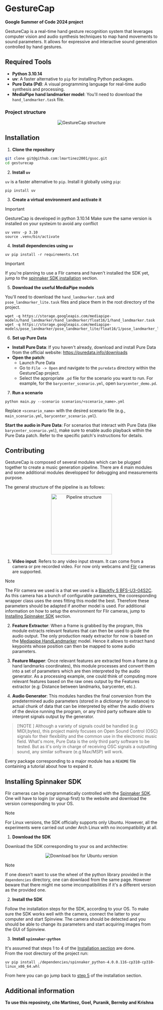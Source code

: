 # GestureCap


**Google Summer of Code 2024 project**


GestureCap is a real-time hand gesture recognition system that leverages computer vision and audio synthesis techniques to map hand movements to sound parameters. It allows for expressive and interactive sound generation controlled by hand gestures.

## Required Tools

- **Python 3.10.14**
- **uv**: A faster alternative to `pip` for installing Python packages.
- **Pure Data (Pd)**: A visual programming language for real-time audio synthesis and processing.
- **MediaPipe hand landmarker model**: You'll need to download the `hand_landmarker.task` file.

### Project structure

<div align="center"><img src="assets/uml/gesturecap_struct.svg" alt="GestureCap structure"></div>

<div id="installation"/>

## Installation

1. **Clone the repository**

``` bash
git clone git@github.com:lmartinez2001/gsoc.git
cd gesturecap
```


2. **Install `uv`**

`uv` is a faster alternative to `pip`. Install it globally using `pip`:

``` shell
pip install uv 
```


3. **Create a virtual environment and activate it**

> [!IMPORTANT]
> GestureCap is developed in python 3.10.14
> Make sure the same version is installed on your systeùm to avoid any conflict

``` shell
uv venv -p 3.10
source .venv/bin/activate
```

4. **Install dependencies using `uv`**

``` shell
uv pip install -r requirements.txt
```

> [!IMPORTANT]
> If you're planning to use a Flir camera and haven't installed the SDK yet, jump to the [spinnaker SDK installation](#spinnaker) section. 

<div id="installation-step5"/>

5. **Download the useful MediaPipe models**

You'll need to download the `hand_landmarker.task` and `psoe_landmarker_lite.task` files and place them in the root directory of the project.

``` shell
wget -q https://storage.googleapis.com/mediapipe-models/hand_landmarker/hand_landmarker/float16/1/hand_landmarker.task
wget -q https://storage.googleapis.com/mediapipe-models/pose_landmarker/pose_landmarker_lite/float16/1/pose_landmarker_lite.task
```

6. **Set up Pure Data**

+ **Install Pure Data**: If you haven't already, download and install Pure Data from the official website: https://puredata.info/downloads
+ **Open the patch**:
  - Launch Pure Data
  - Go to `File -> Open` and navigate to the `puredata` directory within the GestureCap project.
  - Select the appropriate `.pd` file for the scenario you want to run. For example, for the `barycenter_scenario.yml`, open `barycenter_demo.pd`.

7. **Run a scenario**

``` shell
python main.py --scenario scenarios/<scenario_name>.yml
```

Replace `<scenario_name>` with the desired scenario file (e.g., `main_scenario.yml`, `barycenter_scenario.yml`).

**Start the audio in Pure Data**: For scenarios that interact with Pure Data (like `barycenter_scenario.yml`), make sure to enable audio playback within the Pure Data patch. Refer to the specific patch's instructions for details.

## Contributing

GestureCap is composed of several modules which can be plugged together to create a music generation pipeline. There are 4 main modules and some additional modules developped for debugging and measurements purpose.

The general structure of the pipeline is as follows:
<div align="center"><img src="assets/mermaid/modules_struct.svg" alt="Pipeline structure" width="200"></div>

1. **Video input**: Refers to any video input stream. It can come from a camera or pre recorded video. For now only webcams and [Flir](https://www.flir.com/) cameras are supported.

> [!NOTE]
> The Flir camera we used is a that we used is a [Blackfly S BFS-U3-04S2C](https://www.flir.fr/products/blackfly-s-usb3/?vertical=machine+vision&segment=iis). As this camera has a bunch of configurable parameters, the cooresponding wrapper class uses the ones fitting this model the best. Therefore these parameters should be adapted if another model is used. For additional information on how to setup the environment for Flir cameras, jump to [Installing Spinnaker SDK](#spinnaker) section.

2. **Feature Extractor**: When a frame is grabbed by the program, this module extracts relevant features that can then be used to guide the audio output. The only production ready extractor for now is based on the [Mediapipe HandLandmarker](https://ai.google.dev/edge/mediapipe/solutions/vision/hand_landmarker) model. Hence it allows to extract hand keypoints whose position can then be mapped to some audio parameters. 

3. **Feature Mapper**: Once relevant features are extracted from a frame (e.g hand landmarks coordinates), this module processes and convert them into a set of parameters which are then interpreted by the audio generator. As a processing example, one could think of computing more relevant features based on the raw ones output by the Features extractor (e.g: Distance between landmarks, barycenter, etc.).

4. **Audio Generator**: This modules handles the final conversion from the predetermined audio parameters (stored in a dictionary for instance) to actual chunk of data that can be interpreted by either the audio drivers of the device running the program, or any third party software able to interpret signals output by the generator.

> [!NOTE ]
> Although a variety of signals could be handled (e.g MIDI,bytes), this project mainly focuses on Open Sound Control (OSC) signals for their flexibility and the common use in the electronic music field. What's more, Pure Data is the only third party software to be tested. But as it's only in charge of receiving OSC signals a outputting sound, any similar software (e.g Max/MSP) will work.

Every package corresponding to a major module has a `README` file containing a tutorial about how to expand it.


<div id="spinnaker" />

## Installing Spinnaker SDK


Flir cameras can be programmatically controlled with the [Spinnaker SDK](https://www.flir.com/products/spinnaker-sdk/?vertical=machine+vision&segment=iis). One will have to login (or signup first) to the website and download the version corresponding to your OS.

> [!NOTE]
> For Linux versions, the SDK officially supports only Ubuntu. However, all the experiments were carried out under Arch Linux with no incompatibility at all.

1. **Download the SDK**

Download the SDK corresponding to your os and architectire:
<div align="center"><img src="assets/images/spinnaker_dl.png" alt="Download box for Ubuntu version"></div>

> [!NOTE]
> If one doesn't want to use the wheel of the python library provided in the `dependencies` directory, one can downlaod from the same page. However beware that there might me some imcompatibilities if it's a different version as the provided one.

2. **Install the SDK**

Follow the installation steps for the SDK, according to your OS. To make sure the SDK works well with the camera, connect the latter to your computer and start Spinview. The camera should be detected and you should be able to change its parameters and start acquiring images from the GUI of Spinview.

3. **Install `spinnaker-python`**

It's assumed that steps 1 to 4 of the [Installation section](#installation) are done.  
From the root directory of the project run:

``` shell
uv pip install ./dependencies/spinnaker_python-4.0.0.116-cp310-cp310-linux_x86_64.whl
```

From here you can go jump back to [step 5](#installaton-step5) of the installation section.

## Additional information


**To use this reposiroty, cite Martinez, Goel, Puranik, Berreby and Krishna**
